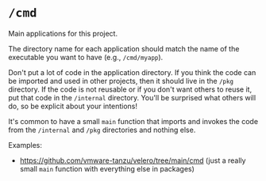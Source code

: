 # `/cmd`

Main applications for this project.

The directory name for each application should match the name of the executable you want to have (e.g., `/cmd/myapp`).

Don't put a lot of code in the application directory. 
If you think the code can be imported and used in other projects, then it should live in the `/pkg` directory. 
If the code is not reusable or if you don't want others to reuse it, put that code in the `/internal` directory. 
You'll be surprised what others will do, so be explicit about your intentions!

It's common to have a small `main` function that imports 
and invokes the code from the `/internal` and `/pkg` directories and nothing else.

Examples:

* https://github.com/vmware-tanzu/velero/tree/main/cmd 
(just a really small `main` function with everything else in packages)
